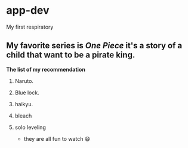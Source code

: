 # app-dev
My first respiratory
## My favorite series is *One Piece* it's a story of a child that want to be a pirate king. 
**The list of my recommendation**
1. Naruto.
2. Blue lock.
3. haikyu.
4. bleach
5. solo leveling
   
   - they are all fun to watch 😄
   
   
